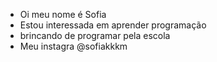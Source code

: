 - Oi meu nome é Sofia
- Estou interessada em aprender programação
- brincando de programar pela escola
- Meu  instagra @sofiakkkm

<!---
Megsofia/Megsofia is a ✨ special ✨ repository because its `README.md` (this file) appears on your GitHub profile.
You can click the Preview link to take a look at your changes.
--->
